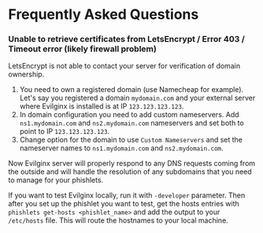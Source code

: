 # Frequently Asked Questions

### Unable to retrieve certificates from LetsEncrypt / Error 403 / Timeout error (likely firewall problem)

LetsEncrypt is not able to contact your server for verification of domain ownership.

1. You need to own a registered domain (use Namecheap for example). Let's say you registered a domain `mydomain.com` and your external server where Evilginx is installed is at IP `123.123.123.123`.
2. In domain configuration you need to add custom nameservers. Add `ns1.mydomain.com` and `ns2.mydomain.com` nameservers and set both to point to IP `123.123.123.123`.
3. Change option for the domain to use `Custom Nameservers` and set the nameserver names to `ns1.mydomain.com` and `ns2.mydomain.com`.

Now Evilginx server will properly respond to any DNS requests coming from the outside and will handle the resolution of any subdomains that you need to manage for your phishlets.

If you want to test Evilginx locally, run it with `-developer` parameter. Then after you set up the phishlet you want to test, get the hosts entries with `phishlets get-hosts <phishlet_name>` and add the output to your `/etc/hosts` file. This will route the hostnames to your local machine.